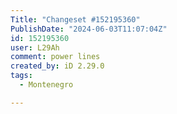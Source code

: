 ```yaml
---
Title: "Changeset #152195360"
PublishDate: "2024-06-03T11:07:04Z"
id: 152195360
user: L29Ah
comment: power lines
created_by: iD 2.29.0
tags:
  - Montenegro

---
```

